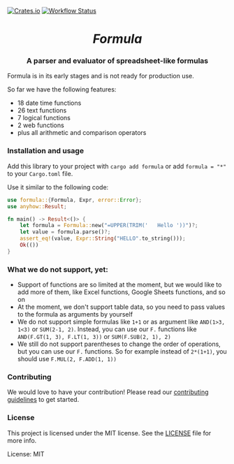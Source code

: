 [![Crates.io](https://img.shields.io/crates/v/formula.svg)](https://crates.io/crates/formula)
[![Workflow Status](https://github.com/omid/formula/workflows/ci/badge.svg)](https://github.com/omid/formula/actions?query=workflow%3A%22ci%22)

<h1 align="center"><em>Formula</em></h1>

<h3 align="center">
  A parser and evaluator of spreadsheet-like formulas
</h3>

Formula is in its early stages and is not ready for production use.

So far we have the following features:

- 18 date time functions
- 26 text functions
- 7 logical functions
- 2 web functions
- plus all arithmetic and comparison operators

### Installation and usage

Add this library to your project with `cargo add formula` or add `formula = "*"` to your `Cargo.toml` file.

Use it similar to the following code:

```rust
use formula::{Formula, Expr, error::Error};
use anyhow::Result;

fn main() -> Result<()> {
    let formula = Formula::new("=UPPER(TRIM('   Hello '))")?;
    let value = formula.parse()?;
    assert_eq!(value, Expr::String("HELLO".to_string()));
    Ok(())
}
```

### What we do not support, yet:

- Support of functions are so limited at the moment, but we would like to add more of them, like Excel functions, Google Sheets functions, and so on
- At the moment, we don't support table data, so you need to pass values to the formula as arguments by yourself
- We do not support simple formulas like `1+1` or as argument like `AND(1>3, 1<3)` or `SUM(2-1, 2)`. Instead, you can use our `F.` functions like `AND(F.GT(1, 3), F.LT(1, 3))` or `SUM(F.SUB(2, 1), 2)`
- We still do not support parentheses to change the order of operations, but you can use our `F.` functions. So for example instead of `2*(1+1)`, you should use `F.MUL(2, F.ADD(1, 1))`

### Contributing

We would love to have your contribution! Please read our [contributing guidelines](CONTRIBUTING.md) to get started.

### License

This project is licensed under the MIT license. See the [LICENSE](LICENSE.md) file for more info.

License: MIT
